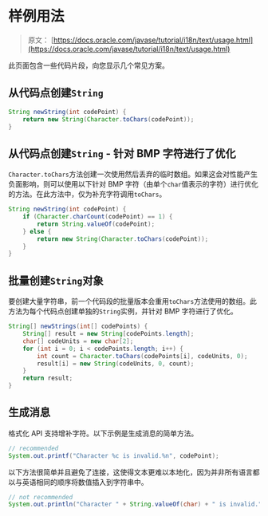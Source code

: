 # 样例用法

> 原文： [https://docs.oracle.com/javase/tutorial/i18n/text/usage.html](https://docs.oracle.com/javase/tutorial/i18n/text/usage.html)

此页面包含一些代码片段，向您显示几个常见方案。

## 从代码点创建`String`

```java
String newString(int codePoint) {
    return new String(Character.toChars(codePoint));
}

```

## 从代码点创建`String` - 针对 BMP 字符进行了优化

`Character.toChars`方法创建一次使用然后丢弃的临时数组。如果这会对性能产生负面影响，则可以使用以下针对 BMP 字符（由单个`char`值表示的字符）进行优化的方法。在此方法中，仅为补充字符调用`toChars`。

```java
String newString(int codePoint) {
    if (Character.charCount(codePoint) == 1) {
        return String.valueOf(codePoint);
    } else {
        return new String(Character.toChars(codePoint));
    }
}

```

## 批量创建`String`对象

要创建大量字符串，前一个代码段的批量版本会重用`toChars`方法使用的数组。此方法为每个代码点创建单独的`String`实例，并针对 BMP 字符进行了优化。

```java
String[] newStrings(int[] codePoints) {
    String[] result = new String[codePoints.length];
    char[] codeUnits = new char[2];
    for (int i = 0; i < codePoints.length; i++) {
        int count = Character.toChars(codePoints[i], codeUnits, 0);
        result[i] = new String(codeUnits, 0, count);
    }
    return result;
}

```

## 生成消息

格式化 API 支持增补字符。以下示例是生成消息的简单方法。

```java
// recommended
System.out.printf("Character %c is invalid.%n", codePoint);

```

以下方法很简单并且避免了连接，这使得文本更难以本地化，因为并非所有语言都以与英语相同的顺序将数值插入到字符串中。

```java
// not recommended
System.out.println("Character " + String.valueOf(char) + " is invalid.");

```